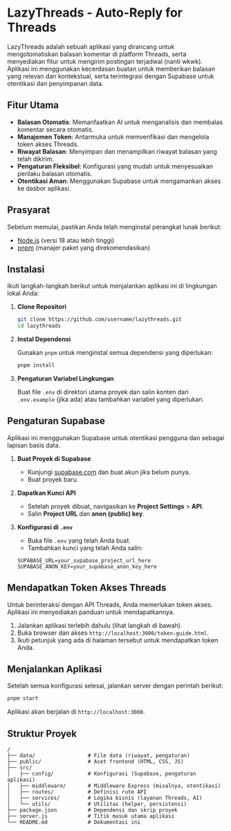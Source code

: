 # LazyThreads - Auto-Reply for Threads

LazyThreads adalah sebuah aplikasi yang dirancang untuk mengotomatiskan balasan komentar di platform Threads, serta menyediakan fitur untuk mengirim postingan terjadwal (nanti wkwk). Aplikasi ini menggunakan kecerdasan buatan untuk memberikan balasan yang relevan dan kontekstual, serta terintegrasi dengan Supabase untuk otentikasi dan penyimpanan data.

## Fitur Utama

- **Balasan Otomatis**: Memanfaatkan AI untuk menganalisis dan membalas komentar secara otomatis.
- **Manajemen Token**: Antarmuka untuk memverifikasi dan mengelola token akses Threads.
- **Riwayat Balasan**: Menyimpan dan menampilkan riwayat balasan yang telah dikirim.
- **Pengaturan Fleksibel**: Konfigurasi yang mudah untuk menyesuaikan perilaku balasan otomatis.
- **Otentikasi Aman**: Menggunakan Supabase untuk mengamankan akses ke dasbor aplikasi.

## Prasyarat

Sebelum memulai, pastikan Anda telah menginstal perangkat lunak berikut:

- [Node.js](https://nodejs.org/) (versi 18 atau lebih tinggi)
- [pnpm](https://pnpm.io/installation) (manajer paket yang direkomendasikan)

## Instalasi

Ikuti langkah-langkah berikut untuk menjalankan aplikasi ini di lingkungan lokal Anda:

1.  **Clone Repositori**

    ```bash
    git clone https://github.com/username/lazythreads.git
    cd lazythreads
    ```

2.  **Instal Dependensi**

    Gunakan `pnpm` untuk menginstal semua dependensi yang diperlukan:

    ```bash
    pnpm install
    ```

3.  **Pengaturan Variabel Lingkungan**

    Buat file `.env` di direktori utama proyek dan salin konten dari `.env.example` (jika ada) atau tambahkan variabel yang diperlukan.

## Pengaturan Supabase

Aplikasi ini menggunakan Supabase untuk otentikasi pengguna dan sebagai lapisan basis data.

1.  **Buat Proyek di Supabase**
    - Kunjungi [supabase.com](https://supabase.com) dan buat akun jika belum punya.
    - Buat proyek baru.

2.  **Dapatkan Kunci API**
    - Setelah proyek dibuat, navigasikan ke **Project Settings** > **API**.
    - Salin **Project URL** dan **anon (public) key**.

3.  **Konfigurasi di `.env`**
    - Buka file `.env` yang telah Anda buat.
    - Tambahkan kunci yang telah Anda salin:

    ```env
    SUPABASE_URL=your_supabase_project_url_here
    SUPABASE_ANON_KEY=your_supabase_anon_key_here
    ```


## Mendapatkan Token Akses Threads

Untuk berinteraksi dengan API Threads, Anda memerlukan token akses. Aplikasi ini menyediakan panduan untuk mendapatkannya.

1.  Jalankan aplikasi terlebih dahulu (lihat langkah di bawah).
2.  Buka browser dan akses `http://localhost:3000/token-guide.html`.
3.  Ikuti petunjuk yang ada di halaman tersebut untuk mendapatkan token Anda.

## Menjalankan Aplikasi

Setelah semua konfigurasi selesai, jalankan server dengan perintah berikut:

```bash
pnpm start
```

Aplikasi akan berjalan di `http://localhost:3000`.

## Struktur Proyek

```
/
├── data/                 # File data (riwayat, pengaturan)
├── public/               # Aset frontend (HTML, CSS, JS)
├── src/
│   ├── config/           # Konfigurasi (Supabase, pengaturan aplikasi)
│   ├── middleware/       # Middleware Express (misalnya, otentikasi)
│   ├── routes/           # Definisi rute API
│   ├── services/         # Logika bisnis (layanan Threads, AI)
│   └── utils/            # Utilitas (helper, persistensi)
├── package.json          # Dependensi dan skrip proyek
├── server.js             # Titik masuk utama aplikasi
└── README.md             # Dokumentasi ini
```
